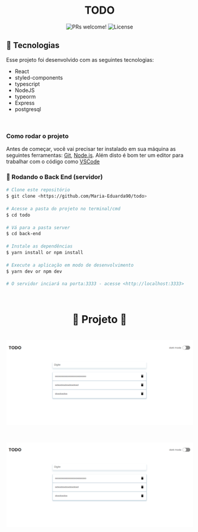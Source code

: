 <h1 align="center">
  TODO
</h1>

<p align="center">
 <img src="https://img.shields.io/static/v1?label=PRs&message=welcome&color=49AA26&labelColor=000000" alt="PRs welcome!" />

  <img alt="License" src="https://img.shields.io/static/v1?label=license&message=MIT&color=49AA26&labelColor=000000">
</p>

## 🚀 Tecnologias

Esse projeto foi desenvolvido com as seguintes tecnologias:

- React
- styled-components
- typescript
- NodeJS
- typeorm
- Express
- postgresql

</br>

### Como rodar o projeto

Antes de começar, você vai precisar ter instalado em sua máquina as seguintes ferramentas:
[Git](https://git-scm.com), [Node.js](https://nodejs.org/en/). 
Além disto é bom ter um editor para trabalhar com o código como [VSCode](https://code.visualstudio.com/)

### 🎲 Rodando o Back End (servidor)

```bash
# Clone este repositório
$ git clone <https://github.com/Maria-Eduarda90/todo>

# Acesse a pasta do projeto no terminal/cmd
$ cd todo

# Vá para a pasta server
$ cd back-end

# Instale as dependências
$ yarn install or npm install

# Execute a aplicação em modo de desenvolvimento
$ yarn dev or npm dev

# O servidor inciará na porta:3333 - acesse <http://localhost:3333>
```

</br>

<h1 align="center"> 
	🚧 Projeto 🚧
</h1>

<h1 align="center">
  <img alt="NextLevelWeek" title="#NextLevelWeek" src="./front-end/src/assets/tododark.png" />
</h1>
<h1 align="center">
  <img alt="NextLevelWeek" title="#NextLevelWeek" src="./front-end/src/assets/todowhite.png" />
</h1>